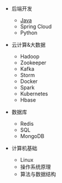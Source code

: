 - 后端开发

  - [Java](#/be/Java/JavaBar.md)
  - Spring Cloud
  - Python
- 云计算&大数据
  - Hadoop
  - Zookeeper
  - Kafka
  - Storm
  - Docker
  - Spark
  - Kubernetes
  - Hbase
- 数据库
  - Redis
  - SQL
  - MongoDB

- 计算机基础
  - Linux
  - 操作系统原理
  - 算法与数据结构



